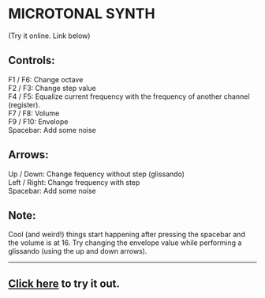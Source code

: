 MICROTONAL SYNTH 
=================
 
 (Try it online. Link below)

 Controls:
-----------
 
F1 / F6: Change octave  <br>
F2 / F3: Change step value   <br>
F4 / F5: Equalize current frequency with the frequency of another channel (register).   <br>
F7 / F8:  Volume   <br>
F9 / F10:  Envelope   <br>
Spacebar:  Add some noise  <br>

Arrows:
-------

Up / Down:  Change fequency without step (glissando)   <br>
Left / Right:  Change frequency with step   <br>
Spacebar:  Add some noise 

Note:
-----

Cool (and weird!) things start happening after pressing the spacebar and the volume is at 16.
Try changing the envelope value while performing a glissando (using the up and down arrows).

---------------------------------------------------------------------------------------

<a href="https://msxpen.com/codes/-MgnMdyG53b0N3c-ZGea">Click here</a> to try it out.
----------------------------------------------------------------------------------------

